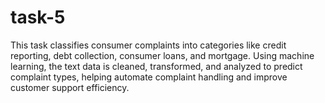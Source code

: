 # task-5
This task classifies consumer complaints into categories like credit reporting, debt collection, consumer loans, and mortgage. Using machine learning, the text data is cleaned, transformed, and analyzed to predict complaint types, helping automate complaint handling and improve customer support efficiency.
